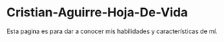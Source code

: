# Cristian-Aguirre-Hoja-De-Vida
Esta pagina es para dar a conocer mis habilidades y características de mí.
